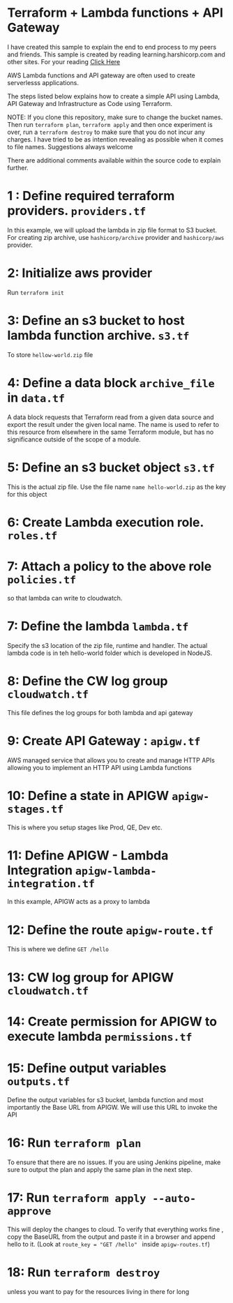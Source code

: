 # Terraform + Lambda functions + API Gateway

I have created this sample to explain the end to end process to my peers and friends. This sample is created by reading learning.harshicorp.com and other sites. For your reading [Click Here](https://learn.hashicorp.com/tutorials/terraform/lambda-api-gateway)

AWS Lambda functions and API gateway are often used to create serverlesss
applications.

The steps listed below explains how to create a simple API using Lambda, API Gateway and Infrastructure as Code using Terraform.

NOTE: If you clone this repository, make sure to change the bucket names. Then run `terraform plan`, `terraform apply` and then once experiment is over, run a `terraform destroy` to make sure that you do not incur any charges.
I have tried to be as intention revealing as possible when it comes to file names. Suggestions always welcome

There are additional comments available within the source code to explain further.

# 1 : Define required terraform providers. `providers.tf`

In this example, we will upload the lambda in zip file format to S3 bucket. For creating zip archive, use `hashicorp/archive` provider and `hashicorp/aws` provider.

# 2: Initialize aws provider

Run `terraform init`

# 3: Define an s3 bucket to host lambda function archive. `s3.tf`

To store `hellow-world.zip` file

# 4: Define a data block `archive_file` in `data.tf`

A data block requests that Terraform read from a given data source and export the result under the given local name. The name is used to refer to this resource from elsewhere in the same Terraform module, but has no significance outside of the scope of a module.

# 5: Define an s3 bucket object `s3.tf`

This is the actual zip file. Use the file name `name hello-world.zip` as the key for this object

# 6: Create Lambda execution role. `roles.tf`

# 7: Attach a policy to the above role `policies.tf`

so that lambda can write to cloudwatch.

# 7: Define the lambda `lambda.tf`

Specify the s3 location of the zip file, runtime and handler. The actual lambda code is in teh hello-world folder which is developed in NodeJS.

# 8: Define the CW log group `cloudwatch.tf`

This file defines the log groups for both lambda and api gateway

# 9: Create API Gateway : `apigw.tf`

AWS managed service that allows you to create and manage HTTP APIs allowing you to implement an HTTP API using Lambda functions

# 10: Define a state in APIGW `apigw-stages.tf`

This is where you setup stages like Prod, QE, Dev etc.

# 11: Define APIGW - Lambda Integration `apigw-lambda-integration.tf`

In this example, APIGW acts as a proxy to lambda

# 12: Define the route `apigw-route.tf`

This is where we define `GET /hello`

# 13: CW log group for APIGW `cloudwatch.tf`

# 14: Create permission for APIGW to execute lambda `permissions.tf`

# 15: Define output variables `outputs.tf`

Define the output variables for s3 bucket, lambda function and most importantly the Base URL from APIGW.
We will use this URL to invoke the API

# 16: Run `terraform plan`

To ensure that there are no issues. If you are using Jenkins pipeline, make sure to output the plan and apply the same plan in the next step.

# 17: Run `terraform apply --auto-approve`

This will deploy the changes to cloud. To verify that everything works fine , copy the BaseURL from the output and paste it in a browser and append hello to it. (Look at `route_key = "GET /hello" ` inside `apigw-routes.tf`)

# 18: Run `terraform destroy`

unless you want to pay for the resources living in there for long
